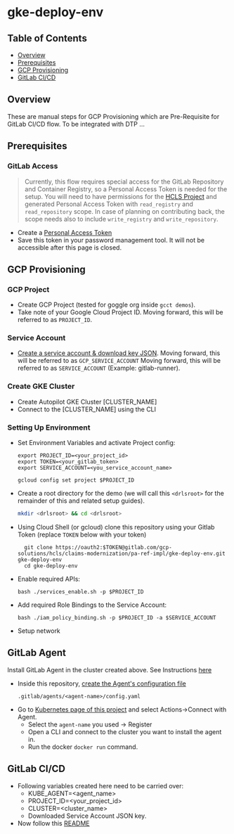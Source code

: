 # gke-deploy-env
## Table of Contents
- [Overview](#overview)
- [Prerequisites](#prerequisites)
- [GCP Provisioning]()
- [GitLab CI/CD]()

## Overview                 

These are manual steps for GCP Provisioning which are Pre-Requisite for GitLab CI/CD flow.
To be integrated with DTP ...   

## Prerequisites  <a name="prerequisites"></a>

### GitLab Access
> Currently, this flow requires special access for the GitLab Repository and Container Registry, so a Personal Access Token is needed for the setup.
You will need to have permissions for the [HCLS Project](https://gitlab.com/gcp-solutions/hcls/claims-modernization/epa) and generated Personal Access Token with `read_registry` and `read_repository` scope.
In case of planning on contributing back, the scope needs also to include `write_registry` and `write_repository`.

- Create a [Personal Access Token](https://docs.gitlab.com/ee/user/profile/personal_access_tokens.html#create-a-personal-access-token)
- Save this token in your password management tool. It will not be accessible after this page is closed.

## GCP Provisioning

### GCP Project
- Create GCP Project (tested for goggle org inside `gcct demos`).
- Take note of your Google Cloud Project ID. Moving forward, this will be referred to as `PROJECT_ID`.

### Service Account
- [Create a service account & download key JSON](https://cloud.google.com/docs/authentication/getting-started#creating_a_service_account). Moving forward, this will be referred to as `GCP_SERVICE_ACCOUNT`
Moving forward, this will be referred to as `SERVICE_ACCOUNT` (Example: gitlab-runner).

### Create GKE Cluster
- Create Autopilot GKE Cluster [CLUSTER_NAME]
- Connect to the [CLUSTER_NAME] using the CLI


### Setting Up Environment
- Set Environment Variables and activate Project config:
  ```shell
  export PROJECT_ID=<your_project_id>
  export TOKEN=<your_gitlab_token>
  export SERVICE_ACCOUNT=<you_service_account_name>
  ```
  
  ```shell
  gcloud config set project $PROJECT_ID
  ```
- Create a root directory for the demo (we will call this `<drlsroot>` for the remainder of this and related setup guides).
   ```bash
   mkdir <drlsroot> && cd <drlsroot>
   ```
- Using Cloud Shell (or gcloud) clone this repository using your Gitlab Token (replace `TOKEN` below with your token)
    ```shell
      git clone https://oauth2:$TOKEN@gitlab.com/gcp-solutions/hcls/claims-modernization/pa-ref-impl/gke-deploy-env.git gke-deploy-env
      cd gke-deploy-env
    ```

- Enable required APIs: 
  ```shell
  bash ./services_enable.sh -p $PROJECT_ID
  ```

- Add required Role Bindings to the Service Account:
  ```shell
  bash ./iam_policy_binding.sh -p $PROJECT_ID -a $SERVICE_ACCOUNT
  ```
  
- Setup network
## GitLab Agent
Install GitLab Agent in the cluster created above. See Instructions [here](https://docs.gitlab.com/ee/user/clusters/agent/install/index.html)
- Inside this repository, [create the Agent's configuration file](https://docs.gitlab.com/ee/user/clusters/agent/install/index.html#create-the-agents-configuration-file)
  ```shell
  .gitlab/agents/<agent-name>/config.yaml
  ```
- Go to [Kubernetes page of this project](https://gitlab.com/gcp-solutions/hcls/claims-modernization/pa-ref-impl/gke-deploy-env/-/clusters) and select Actions->Connect with Agent.
  - Select the `agent-name` you used -> Register
  - Open a CLI and connect to the cluster you want to install the agent in. 
  - Run the docker `docker run` command.

## GitLab CI/CD
- Following variables created here need to be carried over:
  - KUBE_AGENT=<agent_name>
  - PROJECT_ID=<your_project_id>
  - CLUSTER=<cluster_name>
  - Downloaded Service Account JSON key.
- Now follow this [README](https://gitlab.com/gcp-solutions/hcls/claims-modernization/pa-ref-impl/DRLS-GCP/-/blob/main/GitLabREADME.md)







